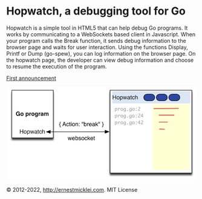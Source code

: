 # Hopwatch, a debugging tool for Go

Hopwatch is a simple tool in HTML5 that can help debug Go programs. 
It works by communicating to a WebSockets based client in Javascript.
When your program calls the Break function, it sends debug information to the browser page and waits for user interaction.
Using the functions Display, Printf or Dump (go-spew), you can log information on the browser page.
On the hopwatch page, the developer can view debug information and choose to resume the execution of the program.

[First announcement](https://ernestmicklei.com/2012/12/hopwatch-a-debugging-tool-for-go/)

![How](hopwatch_how.png)

&copy; 2012-2022, http://ernestmicklei.com. MIT License 